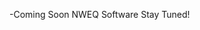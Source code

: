 -Coming Soon
NWEQ Software
Stay Tuned!
<!---
aehqheadquarters/aehqheadquarters is a ✨ special ✨ repository because its `README.md` (this file) appears on your GitHub profile.
You can click the Preview link to take a look at your changes.

